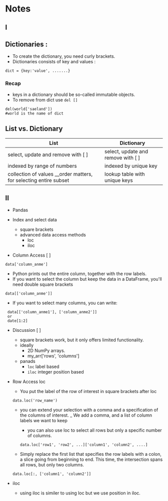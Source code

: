 # Notes
## I
## Dictionaries :
 - To create the dictionary, you need curly brackets.
 - Dictionaries consists of key and values :
 ```
 dict = {key:'value', .......}
 ```
 
 
### Recap
 - keys in a dictionary should be so-called immutable objects.
 - To remove from dict use `del []`
 ```
 del(world['saeland'])
 #world is the name of dict
 ```
 ## List vs. Dictionary
 
|List                                                                  |Dictionary               |
|-------------------------------------------------|-------------------------                     |
|select, update and remove with [ ]                |      select, update and remove with [ ]       |
|indexed by range of numbers                      |indexed by unique key                         |
|collection of values __order matters, for selecting entire subset |lookup table with unique keys|


## II
- Pandas
 - Index and select data
   - square brackets
   - advanced data access methods
     - loc
     - iloc
     
 - Column Access [ ]
 ```
 data['column_anme']
 ```
  - Python prints out the entire column, together with the row labels. 
  - If you want to select the column but keep the data in a DataFrame, you'll need double square brackets
  ```
  data[['column_anme']]
  ```
  - If you want to select many columns, you can write:
  ```
   data[['column_anme1'], ['column_anme2']]
   or
   date[1:2]
   ```
   - Discussion [ ]
     - square brackets work, but it only offers limited functionality.
     - ideally
       - 2D NumPy arrays.
       - my_arr['rows', 'columns']
     - panads
       - `loc` label based
       - `iloc` integer position based
       
   - Row Access loc
     - You put the label of the row of interest in square brackets after loc
     ```
     data.loc('row_name')
     ```
     - you can extend your selection with a comma and a specification of the columns of interest.
       _ We add a comma, and a list of column labels we want to keep
       - you can also use loc to select all rows but only a specific number of columns.
       ```
       data.loc['row1', 'row2', ...]['column1', 'column2', ....]
       ```
       
     - Simply replace the first list that specifies the row labels with a colon, a slice going from beginning to end. This time, the intersection spans all rows, but only two columns.
    
      ```
      data.loc[:, ['column1', 'column2']]
      ```
  - iloc
    - using iloc is similer to using loc but we use position in iloc.
